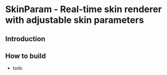 # SkinParam - Real-time skin renderer with adjustable skin parameters

## Introduction



## How to build

 * todo